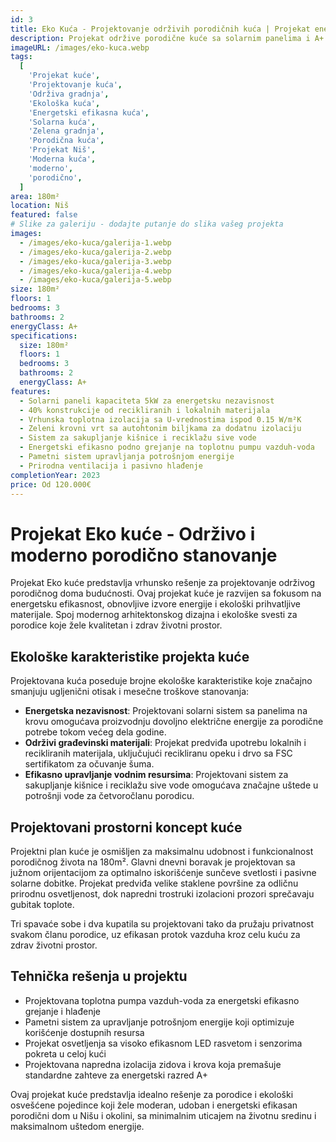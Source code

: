 ```yaml
---
id: 3
title: Eko Kuća - Projektovanje održivih porodičnih kuća | Projekat energetski efikasnog doma | Projekti Kuća
description: Projekat održive porodične kuće sa solarnim panelima i A+ energetskom efikasnošću. Moderna ekološka kuća od prirodnih materijala sa minimalnim ekološkim otiskom. Idealno rešenje za održivu gradnju i zdravo stanovanje u Srbiji.
imageURL: /images/eko-kuca.webp
tags:
  [
    'Projekat kuće',
    'Projektovanje kuća',
    'Održiva gradnja',
    'Ekološka kuća',
    'Energetski efikasna kuća',
    'Solarna kuća',
    'Zelena gradnja',
    'Porodična kuća',
    'Projekat Niš',
    'Moderna kuća',
    'moderno',
    'porodično',
  ]
area: 180m²
location: Niš
featured: false
# Slike za galeriju - dodajte putanje do slika vašeg projekta
images:
  - /images/eko-kuca/galerija-1.webp
  - /images/eko-kuca/galerija-2.webp
  - /images/eko-kuca/galerija-3.webp
  - /images/eko-kuca/galerija-4.webp
  - /images/eko-kuca/galerija-5.webp
size: 180m²
floors: 1
bedrooms: 3
bathrooms: 2
energyClass: A+
specifications:
  size: 180m²
  floors: 1
  bedrooms: 3
  bathrooms: 2
  energyClass: A+
features:
  - Solarni paneli kapaciteta 5kW za energetsku nezavisnost
  - 40% konstrukcije od recikliranih i lokalnih materijala
  - Vrhunska toplotna izolacija sa U-vrednostima ispod 0.15 W/m²K
  - Zeleni krovni vrt sa autohtonim biljkama za dodatnu izolaciju
  - Sistem za sakupljanje kišnice i reciklažu sive vode
  - Energetski efikasno podno grejanje na toplotnu pumpu vazduh-voda
  - Pametni sistem upravljanja potrošnjom energije
  - Prirodna ventilacija i pasivno hlađenje
completionYear: 2023
price: Od 120.000€
---
```


# Projekat Eko kuće - Održivo i moderno porodično stanovanje

Projekat Eko kuće predstavlja vrhunsko rešenje za projektovanje održivog porodičnog doma budućnosti. Ovaj projekat kuće je razvijen sa fokusom na energetsku efikasnost, obnovljive izvore energije i ekološki prihvatljive materijale. Spoj modernog arhitektonskog dizajna i ekološke svesti za porodice koje žele kvalitetan i zdrav životni prostor.

## Ekološke karakteristike projekta kuće

Projektovana kuća poseduje brojne ekološke karakteristike koje značajno smanjuju ugljenični otisak i mesečne troškove stanovanja:

- **Energetska nezavisnost**: Projektovani solarni sistem sa panelima na krovu omogućava proizvodnju dovoljno električne energije za porodične potrebe tokom većeg dela godine.
- **Održivi građevinski materijali**: Projekat predviđa upotrebu lokalnih i recikliranih materijala, uključujući recikliranu opeku i drvo sa FSC sertifikatom za očuvanje šuma.
- **Efikasno upravljanje vodnim resursima**: Projektovani sistem za sakupljanje kišnice i reciklažu sive vode omogućava značajne uštede u potrošnji vode za četvoročlanu porodicu.

## Projektovani prostorni koncept kuće

Projektni plan kuće je osmišljen za maksimalnu udobnost i funkcionalnost porodičnog života na 180m². Glavni dnevni boravak je projektovan sa južnom orijentacijom za optimalno iskorišćenje sunčeve svetlosti i pasivne solarne dobitke. Projekat predviđa velike staklene površine za odličnu prirodnu osvetljenost, dok napredni trostruki izolacioni prozori sprečavaju gubitak toplote.

Tri spavaće sobe i dva kupatila su projektovani tako da pružaju privatnost svakom članu porodice, uz efikasan protok vazduha kroz celu kuću za zdrav životni prostor.

## Tehnička rešenja u projektu

- Projektovana toplotna pumpa vazduh-voda za energetski efikasno grejanje i hlađenje
- Pametni sistem za upravljanje potrošnjom energije koji optimizuje korišćenje dostupnih resursa
- Projekat osvetljenja sa visoko efikasnom LED rasvetom i senzorima pokreta u celoj kući
- Projektovana napredna izolacija zidova i krova koja premašuje standardne zahteve za energetski razred A+

Ovaj projekat kuće predstavlja idealno rešenje za porodice i ekološki osvešćene pojedince koji žele moderan, udoban i energetski efikasan porodični dom u Nišu i okolini, sa minimalnim uticajem na životnu sredinu i maksimalnom uštedom energije.
